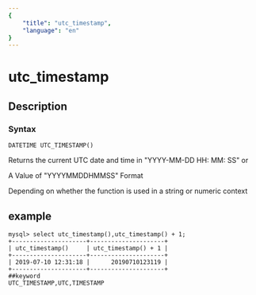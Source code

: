 ```yaml
---
{
    "title": "utc_timestamp",
    "language": "en"
}
---
```


# utc_timestamp
## Description
### Syntax

`DATETIME UTC_TIMESTAMP()`


Returns the current UTC date and time in "YYYY-MM-DD HH: MM: SS" or

A Value of "YYYYMMDDHMMSS" Format

Depending on whether the function is used in a string or numeric context

## example

```
mysql> select utc_timestamp(),utc_timestamp() + 1;
+---------------------+---------------------+
| utc_timestamp()     | utc_timestamp() + 1 |
+---------------------+---------------------+
| 2019-07-10 12:31:18 |      20190710123119 |
+---------------------+---------------------+
##keyword
UTC_TIMESTAMP,UTC,TIMESTAMP
